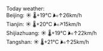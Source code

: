 Today weather:  
Beijing: ☀️   🌡️+19°C 🌬️↑26km/h  
Tianjin: ☀️   🌡️+20°C 🌬️↗15km/h  
Shijiazhuang: ☀️   🌡️+19°C 🌬️↑22km/h  
Tangshan: ☀️   🌡️+21°C 🌬️↑25km/h  
